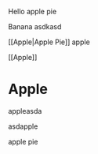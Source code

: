 Hello apple pie

Banana asdkasd

[[Apple|Apple Pie]] apple

[[Apple]]

# Apple

appleasda

asdapple

apple pie